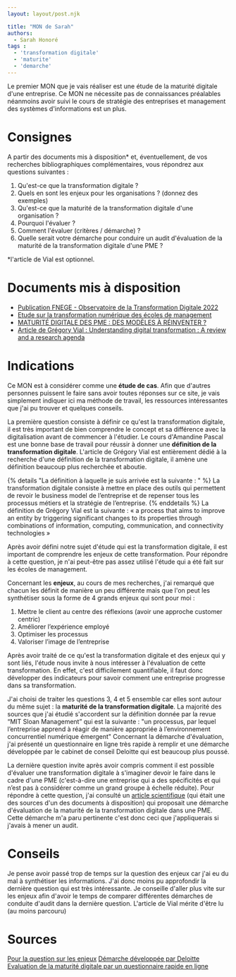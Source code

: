 ```yaml
---
layout: layout/post.njk

title: "MON de Sarah"
authors:
  - Sarah Honoré
tags :
  - 'transformation digitale'
  - 'maturite'
  - 'demarche'
---
```

<!-- début résumé -->
Le premier MON que je vais réaliser est une étude de la maturité digitale d'une entreprise.
Ce MON ne nécessite pas de connaissances préalables néanmoins avoir suivi le cours de stratégie des entreprises et management des systèmes d'informations est un plus.
<!-- fin résumé -->

# Consignes
A partir des documents mis à disposition* et, éventuellement, de vos recherches bibliographiques complémentaires, vous répondrez aux questions suivantes : 

1. Qu'est-ce que la transformation digitale ? 
2. Quels en sont les enjeux pour les organisations ? (donnez des exemples)
3. Qu'est-ce que la maturité de la transformation digitale d'une organisation ? 
4. Pourquoi l'évaluer ? 
5. Comment l'évaluer (critères / démarche) ?
6. Quelle serait votre démarche pour conduire un audit d'évaluation de la maturité de la transformation digitale d'une PME ?

*l'article de Vial est optionnel. 

# Documents mis à disposition
- [Publication FNEGE - Observatoire de la Transformation Digitale 2022](https://www.fnege.org/publications/observatoire-de-la-transformation-digitale-2022/)
- [Etude sur la transformation numérique des écoles de management](https://fnege-medias.fr/fnege-video/etude-sur-la-transformation-numerique-des-ecoles-de-management/)
- [MATURITÉ DIGITALE DES PME : DES MODÈLES À RÉINVENTER ?](https://management-datascience.org/articles/21771/)
- [Article de Grégory Vial : Understanding digital transformation : A review and a research
agenda](https://www.sciencedirect.com/science/article/abs/pii/S0963868717302196?via%3Dihub)

# Indications 
Ce MON est à considérer comme une **étude de cas**. Afin que d'autres personnes puissent le faire sans avoir toutes réponses sur ce site, je vais simplement indiquer ici ma méthode de travail, les ressources intéressantes que j'ai pu trouver et quelques conseils. 

La première question consiste à définir ce qu'est la transformation digitale, il est très important de bien comprendre le concept et sa différence avec la digitalisation avant de commencer à l'étudier.
Le cours d'Amandine Pascal est une bonne base de travail pour réussir à donner une **définition de la transformation digitale**. L'article de Grégory Vial est entièrement dédié à la recherche d'une définition de la transformation digitale, il amène une définition beaucoup plus recherchée et aboutie. 

{% details "La définition à laquelle je suis arrivée est la suivante : " %}
La transformation digitale consiste à mettre en place des outils qui permettent de revoir le business model de l’entreprise et de repenser tous les processus métiers et la stratégie de l’entreprise. 
{% enddetails %}
La définition de Grégory Vial est la suivante : « a process that aims to improve an entity by triggering significant changes to its properties through combinations of information, computing, communication, and connectivity technologies »

Après avoir défini notre sujet d'étude qui est la transformation digitale, il est important de comprendre les enjeux de cette transformation. Pour répondre à cette question, je n'ai peut-être pas assez utilisé l'étude qui a été fait sur les écoles de management.

Concernant les **enjeux**, au cours de mes recherches, j'ai remarqué que chacun les définit de manière un peu différente mais que l'on peut les synthétiser sous la forme de 4 grands enjeux qui sont pour moi : 
1.	Mettre le client au centre des réflexions (avoir une approche customer centric)
2.	Améliorer l’expérience employé 
3.	Optimiser les processus
4.	Valoriser l’image de l’entreprise 

Après avoir traité de ce qu'est la transformation digitale et des enjeux qui y sont liés, l'étude nous invite à nous intéresser à l'évaluation de cette transformation. En effet, c'est difficilement quantifiable, il faut donc développer des indicateurs pour savoir comment une entreprise progresse dans sa transformation. 

J'ai choisi de traiter les questions 3, 4 et 5 ensemble car elles sont autour du même sujet : la **maturité de la transformation digitale**. 
La majorité des sources que j'ai étudié s'accordent sur la définition donnée par la revue “MIT Sloan Management” qui est la suivante : "un processus, par lequel l’entreprise apprend à réagir de manière appropriée à l’environnement concurrentiel numérique émergent"
Concernant la démarche d'évaluation, j'ai présenté un questionnaire en ligne très rapide à remplir et une démarche développée par le cabinet de conseil Deloitte qui est beaucoup plus poussé. 

La dernière question invite après avoir compris comment il est possible d'évaluer une transformation digitale à s'imaginer devoir le faire dans le cadre d'une PME (c'est-à-dire une entreprise qui a des spécificités et qui n’est pas à considérer comme un grand groupe à échelle réduite).
Pour répondre à cette question, j'ai consulté un [article scientifique](https://www.mdpi.com/2079-9292/10/8/885) (qui était une des sources d'un des documents à disposition) qui proposait une démarche d'évaluation de la maturité de la transformation digitale dans une PME. Cette démarche m'a paru pertinente c'est donc ceci que j'appliquerais si j'avais à mener un audit. 

# Conseils
Je pense avoir passé trop de temps sur la question des enjeux car j'ai eu du mal à synthétiser les informations. J'ai donc moins pu approfondir la dernière question qui est très intéressante. Je conseille d'aller plus vite sur les enjeux afin d'avoir le temps de comparer différentes démarches de conduite d'audit dans la dernière question. 
L'article de Vial mérite d'être lu (au moins parcouru)

# Sources
[Pour la question sur les enjeux](https://go.sellsy.com/blog/quest-ce-que-la-transformation-digitale-definition-et-enjeux)
[Démarche développée par Deloitte](https://www2.deloitte.com/content/dam/Deloitte/global/Documents/Technology-Media-Telecommunications/deloitte-digital-maturity-model.pdf)
[Evaluation de la maturité digitale par un questionnaire rapide en ligne](https://www.digispin.io/fr/)

